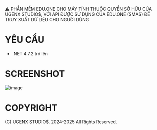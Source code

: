 ⚠️ PHẦN MỀM EDU.ONE CHO MÁY TÍNH THUỘC QUYỀN SỞ HỮU CỦA UGENX STUDIO$, VỚI API ĐƯỢC SỬ DỤNG CỦA EDU.ONE (SMAS) ĐỂ TRUY XUẤT DỮ LIỆU CHO NGƯỜI DÙNG
# YÊU CẦU
- .NET 4.7.2 trở lên
# SCREENSHOT
![image](https://github.com/user-attachments/assets/317cb5ca-41e0-4464-bd86-ef130f83e759)
# COPYRIGHT
(C) UGENX STUDIO$. 2024-2025 All Rights Reserved.
